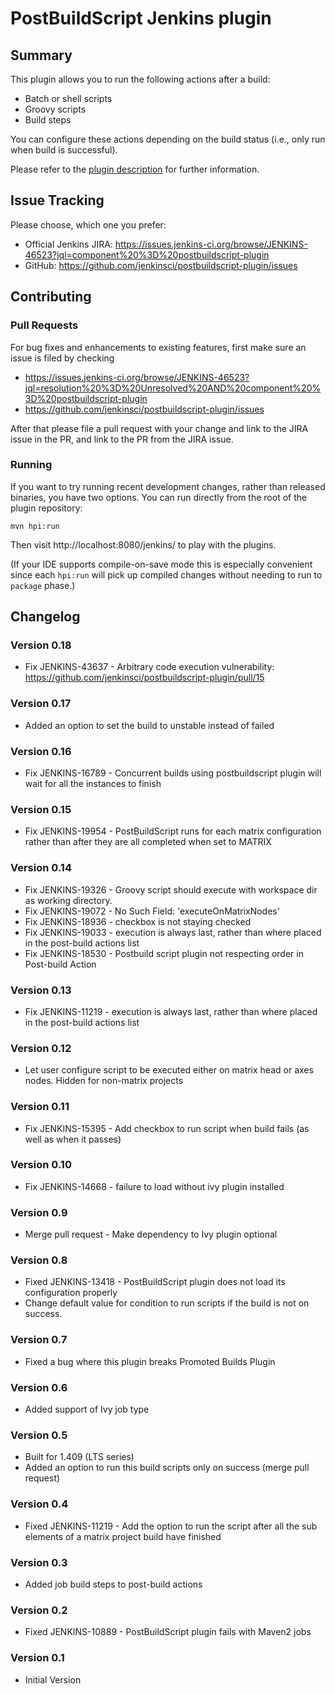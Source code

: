 # PostBuildScript Jenkins plugin

## Summary

This plugin allows you to run the following actions after a build:

* Batch or shell scripts
* Groovy scripts
* Build steps

You can configure these actions depending on the build status (i.e., only run when build is successful).

Please refer to the [plugin description](https://wiki.jenkins.io/display/JENKINS/PostBuildScript+Plugin) for further information.

## Issue Tracking

Please choose, which one you prefer:

* Official Jenkins JIRA: https://issues.jenkins-ci.org/browse/JENKINS-46523?jql=component%20%3D%20postbuildscript-plugin
* GitHub: https://github.com/jenkinsci/postbuildscript-plugin/issues

## Contributing

### Pull Requests

For bug fixes and enhancements to existing features, first make sure an issue is filed by checking

* https://issues.jenkins-ci.org/browse/JENKINS-46523?jql=resolution%20%3D%20Unresolved%20AND%20component%20%3D%20postbuildscript-plugin
* https://github.com/jenkinsci/postbuildscript-plugin/issues

After that please file a pull request with your change and link to the JIRA issue in the PR, and link to the PR from the JIRA issue.

### Running

If you want to try running recent development changes, rather than released binaries, you have two options.
You can run directly from the root of the plugin repository:

    mvn hpi:run

Then visit http://localhost:8080/jenkins/ to play with the plugins.

(If your IDE supports compile-on-save mode this is especially convenient since each `hpi:run` will pick up compiled changes without needing to run to `package` phase.)

## Changelog

### Version 0.18
* Fix JENKINS-43637 - Arbitrary code execution vulnerability: https://github.com/jenkinsci/postbuildscript-plugin/pull/15

### Version 0.17
* Added an option to set the build to unstable instead of failed

### Version 0.16
* Fix JENKINS-16789 - Concurrent builds using postbuildscript plugin will wait for all the instances to finish

### Version 0.15
* Fix JENKINS-19954 - PostBuildScript runs for each matrix configuration rather than after they are all completed when set to MATRIX

### Version 0.14
* Fix JENKINS-19326 - Groovy script should execute with workspace dir as working directory.
* Fix JENKINS-19072 - No Such Field: 'executeOnMatrixNodes'
* Fix JENKINS-18936 - checkbox is not staying checked
* Fix JENKINS-19033 - execution is always last, rather than where placed in the post-build actions list
* Fix JENKINS-18530 - Postbuild script plugin not respecting order in Post-build Action

### Version 0.13
* Fix JENKINS-11219 - execution is always last, rather than where placed in the post-build actions list

### Version 0.12
* Let user configure script to be executed either on matrix head or axes nodes. Hidden for non-matrix projects

### Version 0.11
* Fix JENKINS-15395 - Add checkbox to run script when build fails (as well as when it passes)

### Version 0.10
* Fix JENKINS-14668 - failure to load without ivy plugin installed

### Version 0.9
* Merge pull request - Make dependency to Ivy plugin optional

### Version 0.8
* Fixed JENKINS-13418 - PostBuildScript plugin does not load its configuration properly
* Change default value for condition to run scripts if the build is not on success.

### Version 0.7
* Fixed a bug where this plugin breaks Promoted Builds Plugin

### Version 0.6
* Added support of Ivy job type

### Version 0.5
* Built for 1.409 (LTS series)
* Added an option to run this build scripts only on success (merge pull request)

### Version 0.4
* Fixed JENKINS-11219 - Add the option to run the script after all the sub elements of a matrix project build have finished

### Version 0.3
* Added job build steps to post-build actions

### Version 0.2
* Fixed JENKINS-10889 - PostBuildScript plugin fails with Maven2 jobs

### Version 0.1
* Initial Version